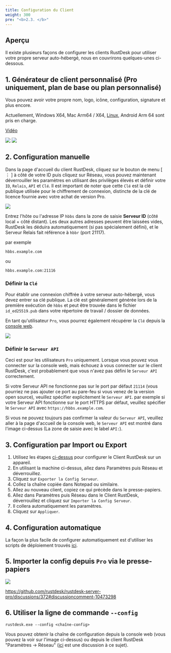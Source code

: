 ```yaml
---
title: Configuration du Client
weight: 300
pre: "<b>2.3. </b>"
---
```


## Aperçu

Il existe plusieurs façons de configurer les clients RustDesk pour utiliser votre propre serveur auto-hébergé, nous en couvrirons quelques-unes ci-dessous.

## 1. Générateur de client personnalisé (Pro uniquement, plan de base ou plan personnalisé)

Vous pouvez avoir votre propre nom, logo, icône, configuration, signature et plus encore.

Actuellement, Windows X64, Mac Arm64 / X64, [Linux](https://twitter.com/rustdesk/status/1788905463678951787), Android Arm 64 sont pris en charge.

[Vidéo](https://twitter.com/rustdesk/status/1769171628426944539)

![](/docs/en/self-host/client-configuration/images/custom-client-qs.png)
![](/docs/en/self-host/client-configuration/images/web_console_custom_client_config.jpeg)

## 2. Configuration manuelle

Dans la page d'accueil du client RustDesk, cliquez sur le bouton de menu [ &#8942; ] à côté de votre ID puis cliquez sur Réseau, vous pouvez maintenant déverrouiller les paramètres en utilisant des privilèges élevés et définir votre `ID`, `Relais`, `API` et `Clé`. Il est important de noter que cette `Clé` est la clé publique utilisée pour le chiffrement de connexion, distincte de la clé de licence fournie avec votre achat de version Pro.

![](/docs/en/self-host/client-configuration/images/network-config.png)

Entrez l'hôte ou l'adresse IP `hbbs` dans la zone de saisie **Serveur ID** (côté local + côté distant). Les deux autres adresses peuvent être laissées vides, RustDesk les déduira automatiquement (si pas spécialement défini), et le Serveur Relais fait référence à `hbbr` (port 21117).

par exemple

```nolang
hbbs.example.com
```

ou

```nolang
hbbs.example.com:21116
```

### Définir la `Clé`

Pour établir une connexion chiffrée à votre serveur auto-hébergé, vous devez entrer sa clé publique. La clé est généralement générée lors de la première exécution de `hbbs` et peut être trouvée dans le fichier `id_ed25519.pub` dans votre répertoire de travail / dossier de données.

En tant qu'utilisateur `Pro`, vous pourrez également récupérer la `Clé` depuis la [console web](https://rustdesk.com/docs/en/self-host/rustdesk-server-pro/console/).

![](/docs/en/self-host/rustdesk-server-pro/console/images/console-home.png?v2)

### Définir le `Serveur API`

Ceci est pour les utilisateurs `Pro` uniquement. Lorsque vous pouvez vous connecter sur la console web, mais échouez à vous connecter sur le client RustDesk, c'est probablement que vous n'avez pas défini le `Serveur API` correctement.

Si votre Serveur API ne fonctionne pas sur le port par défaut `21114` (vous pourriez ne pas ajouter ce port au pare-feu si vous venez de la version open source), veuillez spécifier explicitement le `Serveur API`.
par exemple si votre Serveur API fonctionne sur le port HTTPS par défaut, veuillez spécifier le `Serveur API` avec `https://hbbs.example.com`.

Si vous ne pouvez toujours pas confirmer la valeur du `Serveur API`, veuillez aller à la page d'accueil de la console web, le `Serveur API` est montré dans l'image ci-dessus (La zone de saisie avec le label `API:`).

## 3. Configuration par Import ou Export

1. Utilisez les étapes [ci-dessus](https://rustdesk.com/docs/en/self-host/client-configuration/#manual-config) pour configurer le Client RustDesk sur un appareil.
2. En utilisant la machine ci-dessus, allez dans Paramètres puis Réseau et déverrouillez.
3. Cliquez sur `Exporter la Config Serveur`.
4. Collez la chaîne copiée dans Notepad ou similaire.
5. Allez au nouveau client, copiez ce qui précède dans le presse-papiers.
6. Allez dans Paramètres puis Réseau dans le Client RustDesk, déverrouillez et cliquez sur `Importer la Config Serveur`.
7. Il collera automatiquement les paramètres.
8. Cliquez sur `Appliquer`.

## 4. Configuration automatique

La façon la plus facile de configurer automatiquement est d'utiliser les scripts de déploiement trouvés [ici](https://rustdesk.com/docs/en/self-host/client-deployment/).

## 5. Importer la config depuis `Pro` via le presse-papiers

![](/docs/en/self-host/rustdesk-server-pro/console/images/console-home.png?v2)

https://github.com/rustdesk/rustdesk-server-pro/discussions/372#discussioncomment-10473298

## 6. Utiliser la ligne de commande `--config`
`rustdesk.exe --config <chaîne-config>`

Vous pouvez obtenir la chaîne de configuration depuis la console web (vous pouvez la voir sur l'image ci-dessus) ou depuis le client RustDesk "Paramètres → Réseau" ([ici](https://github.com/rustdesk/rustdesk/discussions/7118) est une discussion à ce sujet).
